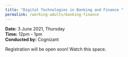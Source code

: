 ```yaml
---
title: "Digital Technologies in Banking and Finance "
permalink: /working-adults/banking-finance
---
```

**Date:** 3 June 2021, Thursday  
**Time:** 12pm - 1pm  
**Conducted by:** Cognizant

Registration will be open soon! Watch this space.